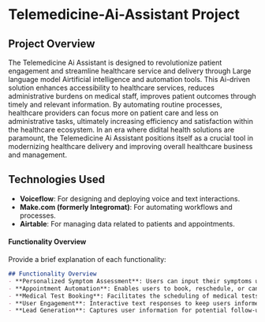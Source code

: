 # Telemedicine-Ai-Assistant Project

## Project Overview
The Telemedicine Ai Assistant is designed to revolutionize patient engagement and streamline healthcare service and delivery through Large language model Airtificial intelligence and automation tools.
This Ai-driven solution enhances accessibility to healthcare services, reduces administrative burdens on medical staff, improves patient outcomes through timely and relevant information. By automating routine processes, healthcare providers can focus more on patient care and less on administrative tasks, ultimately increasing efficiency and satisfaction within the healthcare ecosystem. In an era where didital health solutions are paramount, the Telemedicine Ai Assistant positions itself as a crucial tool in modernizing healthcare delivery and improving overall healthcare business and management.


## Technologies Used
- **Voiceflow**: For designing and deploying voice and text interactions.
- **Make.com (formerly Integromat)**: For automating workflows and processes.
- **Airtable**: For managing data related to patients and appointments.

#### Functionality Overview
Provide a brief explanation of each functionality:
```markdown
## Functionality Overview
- **Personalized Symptom Assessment**: Users can input their symptoms using simple text commands, receiving immediate feedback and recommendations.
- **Appointment Automation**: Enables users to book, reschedule, or cancel doctor appointments directly through text commands.
- **Medical Test Booking**: Facilitates the scheduling of medical tests based on doctor recommendations.
- **User Engagement**: Interactive text responses to keep users informed and engaged.
- **Lead Generation**: Captures user information for potential follow-up and marketing purposes.


